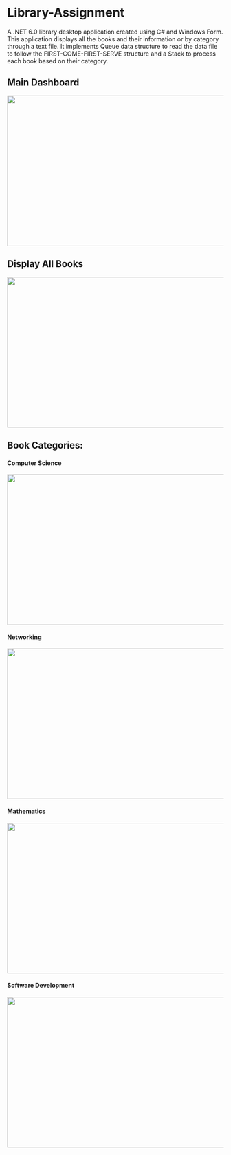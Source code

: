 # Library-Assignment

A .NET 6.0 library desktop application created using C# and Windows Form. This application displays all the books and their information or by category
through a text file. It implements Queue data structure to read the data file to follow the FIRST-COME-FIRST-SERVE structure and a Stack to process each book based
on their category.

## Main Dashboard
<img width="650" height="350" src="https://user-images.githubusercontent.com/102332600/219922456-c374836a-ffb1-4853-ae08-af4ad2c0475e.png">

## Display All Books
<img width="650" height="350" src="https://user-images.githubusercontent.com/102332600/219922937-d9258847-a667-4525-a495-082a6a5049ec.png">

## Book Categories:
#### Computer Science
<img width="650" height="350" src="https://user-images.githubusercontent.com/102332600/219922984-4e6ef15b-82a6-4a64-bb85-2544db84b627.png">

#### Networking
<img width="650" height="350" src="https://user-images.githubusercontent.com/102332600/219923005-68a5351d-9bed-4298-90c8-c18c316b79e5.png">

#### Mathematics
<img width="650" height="350" src="https://user-images.githubusercontent.com/102332600/219923015-88d0358f-6867-4aca-ad9d-4d2f26176882.png">

#### Software Development
<img width="650" height="350" src="https://user-images.githubusercontent.com/102332600/219923033-fafba985-26e7-428b-8d71-b01baec34885.png">

